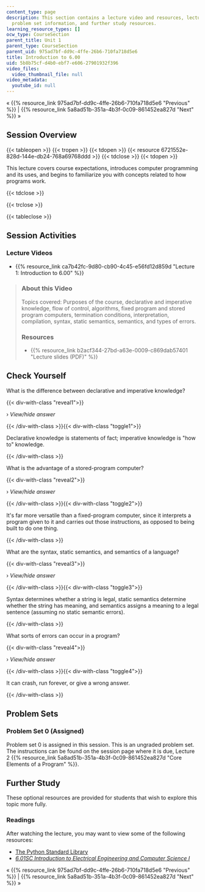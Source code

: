 ```yaml
---
content_type: page
description: This section contains a lecture video and resources, lecture questions;
  problem set information, and further study resources.
learning_resource_types: []
ocw_type: CourseSection
parent_title: Unit 1
parent_type: CourseSection
parent_uid: 975ad7bf-dd9c-4ffe-26b6-710fa718d5e6
title: Introduction to 6.00
uid: 5b8b75cf-d4b0-ebf7-e606-27901932f396
video_files:
  video_thumbnail_file: null
video_metadata:
  youtube_id: null
---
```


« {{% resource_link 975ad7bf-dd9c-4ffe-26b6-710fa718d5e6 "Previous" %}} | {{% resource_link 5a8ad51b-351a-4b3f-0c09-861452ea827d "Next" %}} »

Session Overview
----------------

{{< tableopen >}}
{{< tropen >}}
{{< tdopen >}}
{{< resource 6721552e-828d-144e-db24-768a69768ddd >}}
{{< tdclose >}}
{{< tdopen >}}


This lecture covers course expectations, introduces computer programming and its uses, and begins to familiarize you with concepts related to how programs work.


{{< tdclose >}}

{{< trclose >}}

{{< tableclose >}}

Session Activities
------------------

### Lecture Videos

*   {{% resource_link ca7b42fc-9d80-cb90-4c45-e56fd12d859d "Lecture 1: Introduction to 6.00" %}}

> ### About this Video
> 
> Topics covered: Purposes of the course, declarative and imperative knowledge, flow of control, algorithms, fixed program and stored program computers, termination conditions, interpretation, compilation, syntax, static semantics, semantics, and types of errors.
> 
> ### Resources
> 
> *   {{% resource_link b2acf344-27bd-a63e-0009-c869dab57401 "Lecture slides (PDF)" %}}

Check Yourself
--------------

What is the difference between declarative and imperative knowledge?

{{< div-with-class "reveal1">}}

› _View/hide answer_

{{< /div-with-class >}}{{< div-with-class "toggle1">}}

Declarative knowledge is statements of fact; imperative knowledge is "how to" knowledge.

{{< /div-with-class >}}

What is the advantage of a stored-program computer?

{{< div-with-class "reveal2">}}

› _View/hide answer_

{{< /div-with-class >}}{{< div-with-class "toggle2">}}

It's far more versatile than a fixed-program computer, since it interprets a program given to it and carries out those instructions, as opposed to being built to do one thing.

{{< /div-with-class >}}

What are the syntax, static semantics, and semantics of a language?

{{< div-with-class "reveal3">}}

› _View/hide answer_

{{< /div-with-class >}}{{< div-with-class "toggle3">}}

Syntax determines whether a string is legal, static semantics determine whether the string has meaning, and semantics assigns a meaning to a legal sentence (assuming no static semantic errors).

{{< /div-with-class >}}

What sorts of errors can occur in a program?

{{< div-with-class "reveal4">}}

› _View/hide answer_

{{< /div-with-class >}}{{< div-with-class "toggle4">}}

It can crash, run forever, or give a wrong answer.

{{< /div-with-class >}}

Problem Sets
------------

### Problem Set 0 (Assigned)

Problem set 0 is assigned in this session. This is an ungraded problem set. The instructions can be found on the session page where it is due, Lecture 2 {{% resource_link 5a8ad51b-351a-4b3f-0c09-861452ea827d "Core Elements of a Program" %}}.

Further Study
-------------

These optional resources are provided for students that wish to explore this topic more fully.

### Readings

After watching the lecture, you may want to view some of the following resources:

*   [The Python Standard Library](http://docs.python.org/library/)
*   [_6.01SC Introduction to Electrical Engineering and Computer Science I_](/courses/6-01sc-introduction-to-electrical-engineering-and-computer-science-i-spring-2011)

« {{% resource_link 975ad7bf-dd9c-4ffe-26b6-710fa718d5e6 "Previous" %}} | {{% resource_link 5a8ad51b-351a-4b3f-0c09-861452ea827d "Next" %}} »
